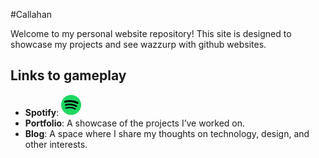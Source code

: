 #Callahan

Welcome to my personal website repository! This site is designed to showcase my projects and see wazzurp with github websites.

## Links to gameplay
- **Spotify**: [![Spotify](32px-Spotify_icon.svg.png)](https://open.spotify.com/user/2254or727cyembof3r6cief6a?si=0d77e50165b64071)
- **Portfolio**: A showcase of the projects I’ve worked on.
- **Blog**: A space where I share my thoughts on technology, design, and other interests.
